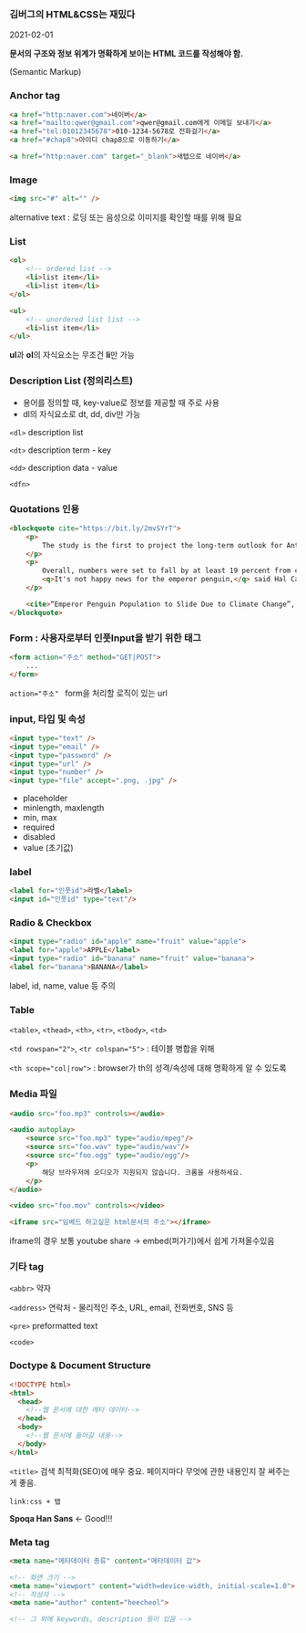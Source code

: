 ### 김버그의 HTML&CSS는 재밌다

2021-02-01



**문서의 구조와 정보 위계가 명확하게 보이는 HTML 코드를 작성해야 함.**

(Semantic Markup)



### Anchor tag

```html
<a href="http:naver.com">네이버</a>
<a href="mailto:qwer@gmail.com">qwer@gmail.com에게 이메일 보내기</a>
<a href="tel:01012345678">010-1234-5678로 전화걸기</a>
<a href="#chap8">아이디 chap8으로 이동하기</a>

<a href="http:naver.com" target="_blank">새탭으로 네이버</a>
```



### Image

```html
<img src="#" alt="" />
```

alternative text : 로딩 또는 음성으로 이미지를 확인할 때를 위해 필요



### List

```html
<ol>
    <!-- ordered list -->
    <li>list item</li>
    <li>list item</li>
</ol>

<ul>
    <!-- unordered list list -->
    <li>list item</li>
</ul>
```

**ul**과 **ol**의 자식요소는 무조건 **li**만 가능



### Description List (정의리스트)

- 용어를 정의할 때, key-value로 정보를 제공할 때 주로 사용
- dl의 자식요소로 dt, dd, div만 가능

`<dl>` description list

`<dt>` description term - key

`<dd>` description data - value

`<dfn>` 



### Quotations 인용

```html
<blockquote cite="https://bit.ly/2mvSYrT">
    <p>
        The study is the first to project the long-term outlook for Antarctica's largest penguins, which can grow 1.2 meters (four ft) tall, seeking to fill a gap in understanding climate change and wildlife in one of the remotest parts of the planet.
    </p>
    <p>
        Overall, numbers were set to fall by at least 19 percent from current levels by 2100 as sea ice melts. And two-thirds of colonies of the birds, which have distinctive golden head patches, would decline by more than half, it said.
        <q>It's not happy news for the emperor penguin,</q> said Hal Castellan of the U.S. Woods Hole Oceanographic Institution, a co-author of the study in the journal Nature Climate Change.
    </p>

    <cite>“Emperor Penguin Population to Slide Due to Climate Change”, Scientific American, June 29, 2014, https://bit.ly/2mvSYrT</cite>
</blockquote>
```



### Form : 사용자로부터 인풋Input을 받기 위한 태그

```html
<form action="주소" method="GET|POST">
    ...
</form>
```

`action="주소" ` form을 처리할 로직이 있는 url



### input, 타입 및 속성

```html
<input type="text" />
<input type="email" />
<input type="password" />
<input type="url" />
<input type="number" />
<input type="file" accept=".png, .jpg" />
```

- placeholder
- minlength, maxlength
- min, max
- required
- disabled
- value (초기값)



### label

```html
<label for="인풋id">라벨</label>
<input id="인풋id" type="text"/>
```



### Radio & Checkbox

```html
<input type="radio" id="apple" name="fruit" value="apple">
<label for="apple">APPLE</label>
<input type="radio" id="banana" name="fruit" value="banana">
<label for="banana">BANANA</label>
```

label, id, name, value 등 주의



### Table

`<table>`, `<thead>`, `<th>`, `<tr>`, `<tbody>`, `<td>`

`<td rowspan="2">`, `<tr colspan="5">` : 테이블 병합을 위해

`<th scope="col|row">` : browser가 th의 성격/속성에 대해 명확하게 알 수 있도록



### Media 파일

```html
<audio src="foo.mp3" controls></audio>
```

```html
<audio autoplay>
	<source src="foo.mp3" type="audio/mpeg"/>
    <source src="foo.wav" type="audio/wav"/>
    <source src="foo.ogg" type="audio/ogg"/>
    <p>
        해당 브라우저에 오디오가 지원되지 않습니다. 크롬을 사용하세요.
    </p>
</audio>
```

```html
<video src="foo.mov" controls></video>
```

```html
<iframe src="임베드 하고싶은 html문서의 주소"></iframe>
```

iframe의 경우 보통 youtube share -> embed(퍼가기)에서 쉽게 가져올수있음



### 기타 tag

`<abbr>` 약자

`<address>` 연락처 - 물리적인 주소, URL, email, 전화번호, SNS 등

`<pre>` preformatted text

`<code>`



### Doctype & Document Structure

```html
<!DOCTYPE html>
<html>
  <head>
    <!--웹 문서에 대한 메타 데이터-->
  </head>
  <body>
	<!--웹 문서에 들어갈 내용-->
  </body>
</html>
```

`<title>` 검색 최적화(SEO)에 매우 중요. 페이지마다 무엇에 관한 내용인지 잘 써주는 게 좋음.

`link:css + 탭` 



**Spoqa Han Sans** <- Good!!!



### Meta tag

```html
<meta name="메타데이터 종류" content="메타데이터 값">
```

```html
<!-- 화면 크기 -->
<meta name="viewport" content="width=device-width, initial-scale=1.0">
<!-- 작성자 -->
<meta name="author" content="heecheol">

<!-- 그 외에 keywords, description 등이 있음 -->
```





